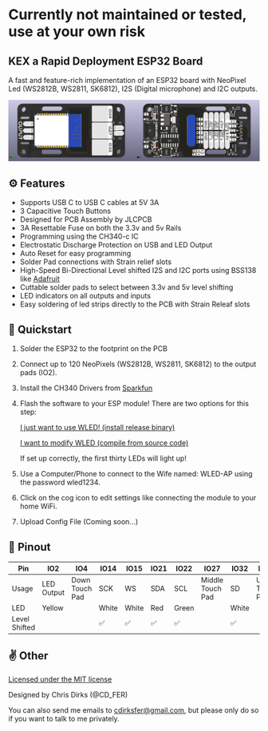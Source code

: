 # Currently not maintained or tested, use at your own risk



## KEX a Rapid Deployment ESP32 Board
A fast and feature-rich implementation of an ESP32 board with NeoPixel Led (WS2812B, WS2811, SK6812), I2S (Digital microphone) and I2C outputs.

<img src="KEX1/images/Bottom.png" width="50%"><img src="KEX1/images/Top.png" width="50%">


## ⚙️ Features
- Supports USB C to USB C cables at 5V 3A 
- 3 Capacitive Touch Buttons
- Designed for PCB Assembly by JLCPCB 
- 3A Resettable Fuse on both the 3.3v and 5v Rails
- Programming using the CH340-c IC
- Electrostatic Discharge Protection on USB and LED Output
- Auto Reset for easy programming
- Solder Pad connections with Strain relief slots 
- High-Speed Bi-Directional Level shifted I2S and I2C ports using BSS138 like [Adafruit](https://www.adafruit.com/product/757)
- Cuttable solder pads to select between 3.3v and 5v level shifting
- LED indicators on all outputs and inputs
- Easy soldering of led strips directly to the PCB with Strain Releaf slots


## 📲 Quickstart
1. Solder the ESP32 to the footprint on the PCB

2. Connect up to 120 NeoPixels (WS2812B, WS2811, SK6812) to the output pads (IO2). 
3. Install the CH340 Drivers from [Sparkfun](https://learn.sparkfun.com/tutorials/how-to-install-ch340-drivers/all)
4. Flash the software to your ESP module! There are two options for this step:
  
&nbsp;&nbsp;&nbsp;&nbsp;&nbsp;&nbsp;[I just want to use WLED! (install release binary)](https://install.wled.me/)

&nbsp;&nbsp;&nbsp;&nbsp;&nbsp;&nbsp;[I want to modify WLED (compile from source code)](https://kno.wled.ge/advanced/compiling-wled/)

&nbsp;&nbsp;&nbsp;&nbsp;&nbsp;&nbsp;If set up correctly, the first thirty LEDs will light up!

5. Use a Computer/Phone to connect to the Wife named: WLED-AP using the password wled1234.

6. Click on the cog icon to edit settings like connecting the module to your home WiFi.
7. Upload Config File (Coming soon...)

## 💾 Pinout
Pin | IO2 | IO4 | IO14 | IO15 | IO21 | IO22 | IO27 | IO32 | IO33 | IO36
--- | --- | --- | --- |--- |--- |--- |--- |--- |--- |---
Usage | LED Output | Down Touch Pad | SCK | WS | SDA | SCL | Middle Touch Pad | SD |  Up Touch Pad | Analog Input 
LED | Yellow | | White | White | Red | Green | | White | | |
Level Shifted | | |✅|✅|✅|✅| |✅| 


## ✌️ Other

[Licensed under the MIT license](https://github.com/git/git-scm.com/blob/main/MIT-LICENSE.txt)

Designed by Chris Dirks (@CD_FER)

You can also send me emails to [cdirksfer@gmail.com](mailto:dev.cdirksfer@gmail.com), but please only do so if you want to talk to me privately.
